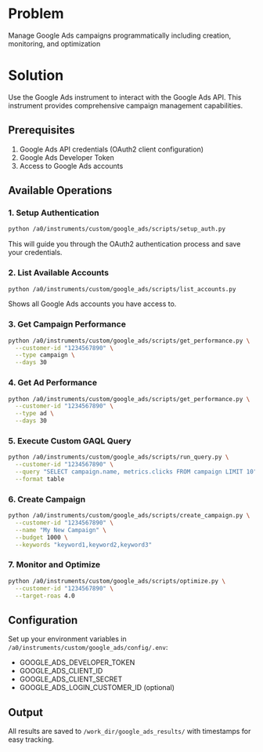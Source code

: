 # Problem
Manage Google Ads campaigns programmatically including creation, monitoring, and optimization

# Solution
Use the Google Ads instrument to interact with the Google Ads API. This instrument provides comprehensive campaign management capabilities.

## Prerequisites
1. Google Ads API credentials (OAuth2 client configuration)
2. Google Ads Developer Token
3. Access to Google Ads accounts

## Available Operations

### 1. Setup Authentication
```bash
python /a0/instruments/custom/google_ads/scripts/setup_auth.py
```
This will guide you through the OAuth2 authentication process and save your credentials.

### 2. List Available Accounts
```bash
python /a0/instruments/custom/google_ads/scripts/list_accounts.py
```
Shows all Google Ads accounts you have access to.

### 3. Get Campaign Performance
```bash
python /a0/instruments/custom/google_ads/scripts/get_performance.py \
  --customer-id "1234567890" \
  --type campaign \
  --days 30
```

### 4. Get Ad Performance
```bash
python /a0/instruments/custom/google_ads/scripts/get_performance.py \
  --customer-id "1234567890" \
  --type ad \
  --days 30
```

### 5. Execute Custom GAQL Query
```bash
python /a0/instruments/custom/google_ads/scripts/run_query.py \
  --customer-id "1234567890" \
  --query "SELECT campaign.name, metrics.clicks FROM campaign LIMIT 10" \
  --format table
```

### 6. Create Campaign
```bash
python /a0/instruments/custom/google_ads/scripts/create_campaign.py \
  --customer-id "1234567890" \
  --name "My New Campaign" \
  --budget 1000 \
  --keywords "keyword1,keyword2,keyword3"
```

### 7. Monitor and Optimize
```bash
python /a0/instruments/custom/google_ads/scripts/optimize.py \
  --customer-id "1234567890" \
  --target-roas 4.0
```

## Configuration
Set up your environment variables in `/a0/instruments/custom/google_ads/config/.env`:
- GOOGLE_ADS_DEVELOPER_TOKEN
- GOOGLE_ADS_CLIENT_ID  
- GOOGLE_ADS_CLIENT_SECRET
- GOOGLE_ADS_LOGIN_CUSTOMER_ID (optional)

## Output
All results are saved to `/work_dir/google_ads_results/` with timestamps for easy tracking.
